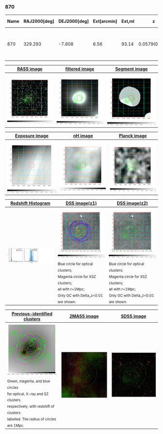 <div STYLE="page-break-after: always;"></div>

### 870

|Name|RAJ2000[deg]|DEJ2000[deg] |Ext[arcmin]| Ext,ml | z | z_src| C|GC(XSZ,Delta_z<0.01)| GC(OPT,Delta_z<0.01)|GC| R_sig[arcmin] | R500[arcmin] | R500[Mpc]| CRsig[c/s] | CR500[c/s] |L500[1E44 erg/s]|F500[1E-12 erg/s/cm^2]| M500[1E14 Msun]|Tx[keV]|Cnt_sig|Beta|Rc[arcmin]|Comment|Alias|
|---|---|---|---|---|---|------|---|--------|---------|----------|---|---|---|---|---|---|---|---|---|---|---|---|---|---|
|870| 329.293| -7.808| 6.56| 93.14| 0.0579(0.005)| z1, z_xsz| B| L03, MCXC, XB| A, N, W| A, C, F20, L03, MCXC, N, W, XB| 26.675| 12.377| 0.833| 0.438(0.080)| 0.402(0.073)| 0.593(0.071)| 7.391(0.886)| 1.74(0.11)| 3.06(0.12)| 157.0| 0.721(-0.087+0.121)| 8.606(-1.595+1.933)| -| k551|

|[RASS image](../image/870/870_img.pdf)|[filtered image](../image/870/870_fil.pdf)|[Segment image](../image/870/870_seg.pdf)|
|-------------------|--------------------|-------------------|
| <img src="../image/870/870_img.png" width="300">  | <img src="../image/870/870_fil.png" width="300">   | <img src="../image/870/870_seg.png" width="300">  |

|[Exposure image](../image/870/870_mex.pdf)| [nH image](../image/870/870_nh.pdf)| [Planck image](../image/870/870_p.pdf)|
|-------------------|--------------------|-------------------|
|<img src="../image/870/870_mex.png" width="300">   | <img src="../image/870/870_nh.png" width="300">    | <img src="../image/870/870_p.png" width="300"> |

|[Redshift Histogram](../image/870/870_zg.pdf) | [DSS image(z1)](../image/870/870_dss_z1.pdf)      |  [DSS image(z2)](../image/870/870_dss_z2.pdf)    |
|-------------------|--------------------|-------------------|
|<img src="../image/870/870_zg.png" width="300"> |<img src="../image/870/870_dss_z1.png" width="300"> <sub><br>Blue circle for optical clusters; <br>Magenta circle for XSZ clusters; <br>all with r=1Mpc; <br>Only GC with Delta_z<0.01 are shown. </sub>| <img src="../image/870/870_dss_z2.png" width="300"><sub><br>Blue circle for optical clusters; <br>Magenta circle for XSZ clusters; <br>all with r=1Mpc; <br>Only GC with Delta_z<0.01 are shown. </sub> |

|[Previous-identified clusters](../image/870/870_gc.pdf) | [2MASS image](../image/870/870_2mass.pdf)      |[SDSS image](../image/870/870_sdss.pdf)   |
|-------------------|-------------------|-------------------|
|<img src=../image/870/870_gc.png width="300"> <br><sub>Green, magenta, and blue circles <br>for optical, X-ray and SZ clusters <br>respectively, with redshift of clusters <br>labelled. The radius of circles <br>are 1Mpc.</sub>|<img src="../image/870/870_2mass.png" width="300">  | <img src="../image/870/870_sdss.png" width="300">  |




